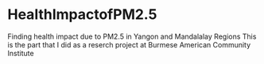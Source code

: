 # HealthImpactofPM2.5
Finding health impact due to PM2.5 in Yangon and Mandalalay Regions
This is the part that I did as a reserch project at Burmese American Community Institute
